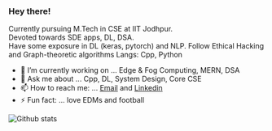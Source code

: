 ### Hey there!

<!--
**devi777/devi777** is a ✨ _special_ ✨ repository because its `README.md` (this file) appears on your GitHub profile.

Exploring Mern stack and Docker/Kubernetes these days.  -->

Currently pursuing M.Tech in CSE at IIT Jodhpur. <br> Devoted towards SDE apps, DL, DSA. <br>
Have some exposure in DL (keras, pytorch) and NLP. Follow Ethical Hacking and Graph-theoretic algorithms
Langs: Cpp, Python

- 🔭 I’m currently working on ... Edge & Fog Computing, MERN, DSA
- 💬 Ask me about ... Cpp, DL, System Design, Core CSE
- 📫 How to reach me: ... [Email](devansh007kaushik@gmail.com) and [Linkedin](https://www.linkedin.com/in/devanshkaushik/)
- ⚡ Fun fact: ... love EDMs and football


![Github stats](https://github-readme-stats.vercel.app/api?username=valkyron)
